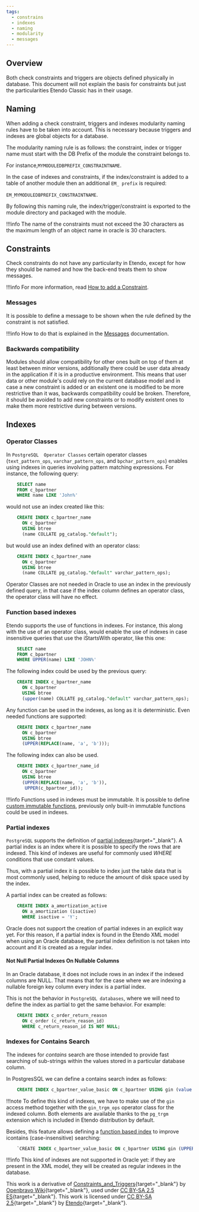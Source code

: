 ```yaml
---
tags: 
  - constrains
  - indexes
  - naming
  - modularity
  - messages
---
```



## Overview

Both check constraints and triggers are objects defined physically in database. This document will not explain the basis for constraints but just the particularities Etendo Classic has in their usage.

##  Naming

When adding a check constraint, triggers and indexes modularity naming rules have to be taken into account. This is necessary because triggers and indexes are global objects for a database. 

The modularity naming rule is as follows: 
the constraint, index or trigger name must start with the DB Prefix of the module the constraint belongs to. 

For instance,`MYMODULEDBPREFIX_CONSTRAINTNAME`.

In the case of indexes and constraints, if the index/constraint is added to a
table of another module then an additional `EM_ prefix` is required:

`EM_MYMODULEDBPREFIX_CONSTRAINTNAME`.

By following this naming rule, the index/trigger/constraint is exported to the
module directory and packaged with the module.

!!!info
    The name of the constraints must not exceed the 30 characters as the maximum length of an object name in oracle is 30 characters.  

##  Constraints

Check constraints do not have any particularity in Etendo, except for how they should be named and how the back-end treats them to show messages.

!!!info
    For more information, read [How to add a Constraint](../how-to-guides/How_to_add_a_Constraint.md).

###  Messages

It is possible to define a message to be shown when the rule defined by the constraint is not satisfied. 

!!!info
    How to do that is explained in the [Messages](../Messages.md#checks) documentation.

###  Backwards compatibility

Modules should allow compatibility for other ones built on top of them at least between minor versions, additionally there could be user data already in the application if it is in a productive environment. 
This means that user data or other module's could rely on the current database model and in case a new constraint is added or an existent one is modified to be more restrictive
than it was, backwards compatibility could be broken. Therefore, it should be avoided to add new constraints or to modify existent ones to make them more restrictive during between versions.

##  Indexes

###  Operator Classes

  
In `PostgreSQL  Operator Classes`  certain operator classes (`text_pattern_ops`,
`varchar_pattern_ops`, and `bpchar_pattern_ops`) enables using indexes in queries
involving pattern matching expressions. For instance, the following query:

    
```sql   
    SELECT name
    FROM c_bpartner
    WHERE name LIKE 'John%'
```
would not use an index created like this:

    
```sql   
    CREATE INDEX c_bpartner_name
      ON c_bpartner
      USING btree
      (name COLLATE pg_catalog."default");
```

but would use an index defined with an operator class:

    
```sql 
    CREATE INDEX c_bpartner_name
      ON c_bpartner
      USING btree
      (name COLLATE pg_catalog."default" varchar_pattern_ops);
```

Operator Classes are not needed in Oracle to use an index in the previously defined query, in that case if the index column defines an operator class, the operator class will have no effect.

###  Function based indexes

  
Etendo  supports the use of functions in indexes. For instance, this along with the use of an operator class, would enable the use of indexes in case insensitive queries that use the iStartsWith operator, like this one:

    
```sql
    SELECT name
    FROM c_bpartner
    WHERE UPPER(name) LIKE 'JOHN%'
```

The following index could be used by the previous query:

    
```sql
    CREATE INDEX c_bpartner_name
      ON c_bpartner
      USING btree
      (upper(name) COLLATE pg_catalog."default" varchar_pattern_ops);
```

Any function can be used in the indexes, as long as it is deterministic. Even
needed functions are supported:

    
```sql 
    CREATE INDEX c_bpartner_name
      ON c_bpartner
      USING btree
      (UPPER(REPLACE(name, 'a', 'b')));
```
The following index can also be used.

    
```sql
    CREATE INDEX c_bpartner_name_id
      ON c_bpartner
      USING btree
      (UPPER(REPLACE(name, 'a', 'b')),
       UPPER(c_bpartner_id));
```

!!!info
    Functions used in indexes must be immutable. It is
    possible to define [custom immutable functions](../how-to-guides/How_to_create_a_Stored_Procedure.md#volatility), previously only built-in immutable functions could be used in indexes.  
  
###  Partial indexes
  
`PostgreSQL` supports the definition of [partial indexes](https://www.postgresql.org/docs/9.3/indexes-partial.html){target="\_blank"}. A partial index is an index where it is possible to specify the rows that are indexed. This kind of indexes are useful for commonly used _WHERE_ conditions that use constant values.

Thus, with a partial index it is possible to index just the table data that is most commonly used, helping to reduce the amount of disk space used by the index.

A partial index can be created as follows:

    
```sql
    CREATE INDEX a_amortization_active 
      ON a_amortization (isactive)
      WHERE isactive = 'Y';
```

Oracle does not support the creation of partial indexes in an explicit way yet. For this reason, if a partial index is found in the Etendo XML model when using an Oracle database, the partial index definition is not taken into account and it is created as a regular index.
  
####  Not Null Partial Indexes On Nullable Columns

In an Oracle database, it does not include rows in an index if the indexed columns are NULL. That means that for the case where we are indexing a nullable foreign key column every index is a partial index.

This is not the behavior in `PostgreSQL databases`, where we will need to define the index as partial to get the same behavior. For example:

    
```sql 
    CREATE INDEX c_order_return_reason 
      ON c_order (c_return_reason_id)
      WHERE c_return_reason_id IS NOT NULL;
```

###  Indexes for Contains Search

  
The indexes for *contains* search are those intended to provide fast searching of sub-strings within the values stored in a particular database column.

In PostgresSQL we can define a contains search index as follows:

    
```sql
    CREATE INDEX c_bpartner_value_basic ON c_bpartner USING gin (value gin_trgm_ops);
```

!!!note
    To define this kind of indexes, we have to make use of the ` gin `
    access method together with the ` gin_trgm_ops ` operator class for
    the indexed column. Both elements are available thanks to the ` pg_trgm `
    extension which is included in Etendo distribution by default.

Besides, this feature allows defining a [function based index](#function-based-indexes) to improve icontains (case-insensitive) searching:

    
```sql
    `CREATE INDEX c_bpartner_value_basic ON c_bpartner USING gin (UPPER(value) gin_trgm_ops);`
```

!!!info
    This kind of indexes are not supported in Oracle yet: if they are present in the XML model, they will be created as regular indexes in the database.


This work is a derivative of [Constraints_and_Triggers](http://wiki.openbravo.com/wiki/Constraints_and_Triggers){target="\_blank"} by [Openbravo Wiki](http://wiki.openbravo.com/wiki/Welcome_to_Openbravo){target="\_blank"}, used under [CC BY-SA 2.5 ES](https://creativecommons.org/licenses/by-sa/2.5/es/){target="\_blank"}. This work is licensed under [CC BY-SA 2.5](https://creativecommons.org/licenses/by-sa/2.5/){target="\_blank"} by [Etendo](https://etendo.software){target="\_blank"}. 